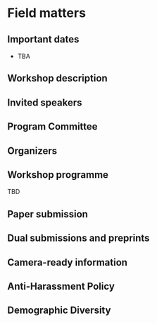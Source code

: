 # Field matters

## Important dates

 - TBA

## Workshop description

## Invited speakers

## Program Committee

## Organizers

## Workshop programme 

TBD

## Paper submission 

## Dual submissions and preprints

## Camera-ready information

## Anti-Harassment Policy

## Demographic Diversity

